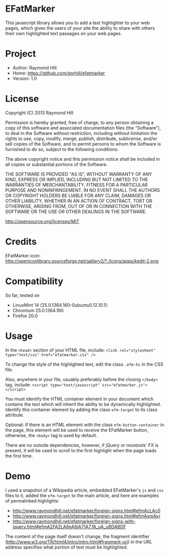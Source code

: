 EFatMarker
==========

This javascript library allows you to add a text highlighter to your web pages,
which gives the users of your site the ability to share with others their own
highlighted text passages on your web pages.

Project
=======

* Author: Raymond Hill
* Home: https://github.com/gorhill/efatmarker
* Version: 1.0

License
=======

Copyright (C) 2013 Raymond Hill

Permission is hereby granted, free of charge, to any person obtaining a copy of
this software and associated documentation files (the "Software"), to deal in
the Software without restriction, including without limitation the rights to
use, copy, modify, merge, publish, distribute, sublicense, and/or sell copies of
the Software, and to permit persons to whom the Software is furnished to do so,
subject to the following conditions:

The above copyright notice and this permission notice shall be included in all
copies or substantial portions of the Software.

THE SOFTWARE IS PROVIDED "AS IS", WITHOUT WARRANTY OF ANY KIND, EXPRESS OR
IMPLIED, INCLUDING BUT NOT LIMITED TO THE WARRANTIES OF MERCHANTABILITY,
FITNESS FOR A PARTICULAR PURPOSE AND NONINFRINGEMENT. IN NO EVENT SHALL THE
AUTHORS OR COPYRIGHT HOLDERS BE LIABLE FOR ANY CLAIM, DAMAGES OR OTHER
LIABILITY, WHETHER IN AN ACTION OF CONTRACT, TORT OR OTHERWISE, ARISING FROM,
OUT OF OR IN CONNECTION WITH THE SOFTWARE OR THE USE OR OTHER DEALINGS IN THE
SOFTWARE.

http://opensource.org/licenses/MIT

Credits
=======

EFatMarker icon:
http://openiconlibrary.sourceforge.net/gallery2/?./Icons/apps/kedit-2.png


Compatibility
=============

So far, tested on

* LinuxMint 14 (25.0.1364.160-0ubuntu0.12.10.1):
* Chromium 25.0.1364.160
* Firefox 20.0

Usage
=====

In the ```<head>``` section of your HTML file, include:
    ```<link rel="stylesheet" type="text/css" href="efatmarker.css" />```

To change the style of the highlighted text, edit the class ```.efm-hi```
in the CSS file.

Also, anywhere in your file, usuably preferably before the closing ```</body>```
tag, include:
    ```<script type="text/javascript" src="efatmarker.js"></script>```

You must identify the HTML container element in your document which
contains the text which will inherit the ability to be dynamically
highlighted. Identify this container element by adding the class
```efm-target``` to its class attribute.

Optional: If there is an HTML element with the class ```efm-button-container```
in the page, this element will be used to receive the EFatMarker button,
otherwise, the ```<body>``` tag is used by default.

There are no outside dependencies, however, if jQuery or mootools' FX is
present, it will be used to scroll to the first highlight when the page
loads the first time.

Demo
====

I used a snapshot of a Wikipedia article, embedded EFatMarker's ```js``` and
```css``` files to it, added the ```efm-target``` to the main article, and
here are examples of permalinked highlights:

* http://www.raymondhill.net/efatmarker/foreign-signs.html#efmAcLAc0
* http://www.raymondhill.net/efatmarker/foreign-signs.html#efmAxmAyr
* http://www.raymondhill.net/efatmarker/foreign-signs-with-jquery.html#efmA2FA2LA6eA6jA71A77A_oA_uBDABDF

The content of the page itself doesn't change, the fragment identifier
(http://www.w3.org/TR/html4/intro/intro.html#fragment-uri) in the URL address
specifies what portion of text must be highlighted.
